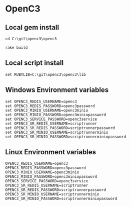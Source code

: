 # OpenC3

## Local gem install

`cd C:\git\openc3\openc3`

`rake build`

## Local script install

`set RUBYLIB=C:\git\openc3\openc3\lib`

## Windows Environment variables
```
set OPENC3_REDIS_USERNAME=openc3
set OPENC3_REDIS_PASSWORD=openc3password
set OPENC3_MINIO_USERNAME=openc3minio
set OPENC3_MINIO_PASSWORD=openc3miniopassword
set OPENC3_SERVICE_PASSWORD=openc3service
set OPENC3_SR_REDIS_USERNAME=scriptrunner
set OPENC3_SR_REDIS_PASSWORD=scriptrunnerpassword
set OPENC3_SR_MINIO_USERNAME=scriptrunnerminio
set OPENC3_SR_MINIO_PASSWORD=scriptrunnerminiopassword
```

## Linux Environment variables
```
OPENC3_REDIS_USERNAME=openc3
OPENC3_REDIS_PASSWORD=openc3password
OPENC3_MINIO_USERNAME=openc3minio
OPENC3_MINIO_PASSWORD=openc3miniopassword
OPENC3_SERVICE_PASSWORD=openc3service
OPENC3_SR_REDIS_USERNAME=scriptrunner
OPENC3_SR_REDIS_PASSWORD=scriptrunnerpassword
OPENC3_SR_MINIO_USERNAME=scriptrunnerminio
OPENC3_SR_MINIO_PASSWORD=scriptrunnerminiopassword
```